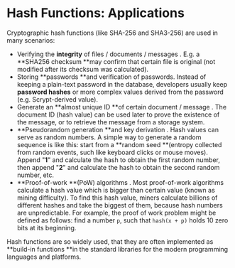 # Hash Functions: Applications

Cryptographic hash functions \(like SHA-256 and SHA3-256\) are used in many scenarios:

* Verifying the **integrity** of files / documents / messages  . E.g. a **SHA256 checksum **may confirm that certain file is original   \(not modified after its checksum was calculated\).
* Storing **passwords **and verification   of passwords. Instead of keeping a plain-text password in the database, developers usually keep **password hashes** or more complex values derived from the password \(e.g. Scrypt-derived value\).
* Generate an **almost unique ID **of certain document / message  . The document ID \(hash value\) can be used later to prove the existence of the message, or to retrieve the message from a storage system.
* **Pseudorandom generation **and key derivation  . Hash values can serve as random numbers. A simple way to generate a random sequence is like this: start from a **random seed **\(entropy collected from random events, such like keyboard clicks or mouse moves\). Append "**1**" and calculate the hash to obtain the first random number, then append "**2**" and calculate the hash to obtain the second random number, etc.
* **Proof-of-work **\(PoW\) algorithms  . Most proof-of-work algorithms calculate a hash value which is bigger than certain value \(known as mining difficulty\). To find this hash value, miners calculate billions of different hashes and take the biggest of them, because hash numbers are unpredictable. For example, the proof of work problem might be defined as follows: find a number `p`, such that `hash(x + p)` holds 10 zero bits at its beginning.

Hash functions are so widely used, that they are often implemented as **build-in functions **in the standard libraries for the modern programming languages and platforms.


